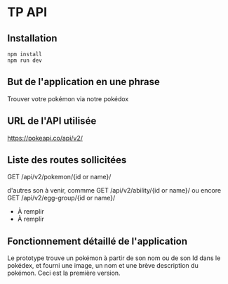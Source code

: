 # TP API

## Installation

```
npm install
npm run dev
```

## But de l'application en une phrase

Trouver votre pokémon via notre pokédox

## URL de l'API utilisée

https://pokeapi.co/api/v2/

## Liste des routes sollicitées

GET /api/v2/pokemon/{id or name}/

d'autres son à venir, commme
GET /api/v2/ability/{id or name}/
ou encore
GET /api/v2/egg-group/{id or name}/

- À remplir
- À remplir

## Fonctionnement détaillé de l'application

Le prototype trouve un pokémon à partir de son nom ou de son Id dans le pokédex, et fourni une image, un nom et une brève description du pokémon. Ceci est la première version.
